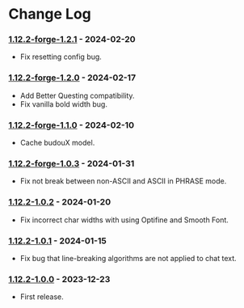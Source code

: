 # Change Log

### [1.12.2-forge-1.2.1](https://github.com/KatatsumuriPan/BetterLineBreak/releases/tag/1.12.2-forge-1.2.1) - 2024-02-20

- Fix resetting config bug.

### [1.12.2-forge-1.2.0](https://github.com/KatatsumuriPan/BetterLineBreak/releases/tag/1.12.2-forge-1.2.0) - 2024-02-17

- Add Better Questing compatibility.
- Fix vanilla bold width bug.

### [1.12.2-forge-1.1.0](https://github.com/KatatsumuriPan/BetterLineBreak/releases/tag/1.12.2-forge-1.1.0) - 2024-02-10

- Cache budouX model.

### [1.12.2-forge-1.0.3](https://github.com/KatatsumuriPan/BetterLineBreak/releases/tag/1.12.2-forge-1.0.3) - 2024-01-31

- Fix not break between non-ASCII and ASCII in PHRASE mode.

### [1.12.2-1.0.2](https://github.com/KatatsumuriPan/BetterLineBreak/releases/tag/1.12.2-1.0.2) - 2024-01-20

- Fix incorrect char widths with using Optifine and Smooth Font.

### [1.12.2-1.0.1](https://github.com/KatatsumuriPan/BetterLineBreak/releases/tag/1.12.2-1.0.1) - 2024-01-15

- Fix bug that line-breaking algorithms are not applied to chat text.

### [1.12.2-1.0.0](https://github.com/KatatsumuriPan/BetterLineBreak/releases/tag/1.12.2-1.0.0) - 2023-12-23

- First release.
